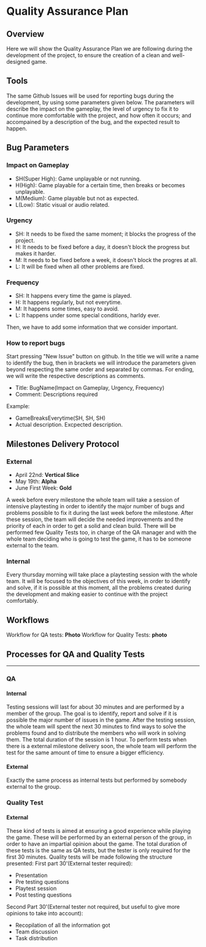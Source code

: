 # Quality Assurance Plan
## Overview
Here we will show the Quality Assurance Plan we are following during the development of the project, to ensure the creation of a clean and well-designed game.

## Tools
The same Github Issues will be used for reporting bugs during the development, by using some parameters given below. The parameters will describe the impact on the gameplay, the level of urgency to fix it to continue more comfortable with the project, and how often it occurs; and accompained by a description of the bug, and the expected result to happen.

## Bug Parameters
### Impact on Gameplay
- SH(Super High): Game unplayable or not running.
- H(High): Game playable for a certain time, then breaks or becomes unplayable.
- M(Medium): Game playable but not as expected.
- L(Low): Static visual or audio related.
### Urgency
- SH: It needs to be fixed the same moment; it blocks the progress of the project.
- H: It needs to be fixed before a day, it doesn't block the progress but makes it harder.
- M: It needs to be fixed before a week, it doesn't block the progres at all.
- L: It will be fixed when all other problems are fixed.
### Frequency
- SH: It happens every time the game is played.
- H: It happens regularly, but not everytime.
- M: It happens some times, easy to avoid.
- L: It happens under some special conditions, harldy ever.

Then, we have to add some information that we consider important.

### How to report bugs
Start pressing "New Issue" button on github. 
In the title we will write a name to identify the bug, then in brackets we will introduce the parameters given beyond respecting the same order and separated by commas.
For ending, we will write the respective descriptions as comments.

- Title: BugName(Impact on Gameplay, Urgency, Frequency)
- Comment: Descriptions required

Example:  
- GameBreaksEverytime(SH, SH, SH)
- Actual description. Excpected description.
          
## Milestones Delivery Protocol
### External
- April 22nd: **Vertical Slice**          
- May 19th: **Alpha**
- June First Week: **Gold**

A week before every milestone the whole team will take a session of intensive playtesting in order to identify the major number of bugs and problems possible to fix it during the last week before the milestone. After these session, the team will decide the needed improvements and the priority of each in order to get a solid and clean build. There will be performed few Quality Tests too, in charge of the QA manager and with the whole team deciding who is going to test the game, it has to be someone external to the team.

### Internal
Every thursday morning will take place a playtesting session with the whole team. It will be focused to the objectives of this week, in order to identify and solve, if it is possible at this moment, all the problems created during the development and making easier to continue with the project comfortably.

## Workflows
Workflow for QA tests:
**Photo**
Workflow for Quality Tests:
**photo**

## Processes for QA and Quality Tests
---
### QA
#### Internal
Testing sessions will last for about 30 minutes and are performed by a member of the group. The goal is to identify, report and solve if it is possible the major number of issues in the game.
After the testing session, the whole team will spent the next 30 minutes to find ways to solve the problems found and to distribute the members who will work in solving them.
The total duration of the session is 1 hour.
To perform tests when there is a external milestone delivery soon, the whole team will perform the test for the same amount of time to ensure a bigger efficiency.

#### External
Exactly the same process as internal tests but performed by somebody external to the group.

### Quality Test
#### External
These kind of tests is aimed at ensuring a good experience while playing the game. These will be performed by an external person of the group, in order to have an impartial opinion about the game.
The total duration of these tests is the same as QA tests, but the tester is only required for the first 30 minutes.
Quality tests will be made following the structure presented:
First part 30'(External tester required):
- Presentation
- Pre testing questions
- Playtest session
- Post testing questions

Second Part 30'(External tester not required, but useful to give more opinions to take into account):
- Recopilation of all the information got
- Team discussion
- Task distribution

